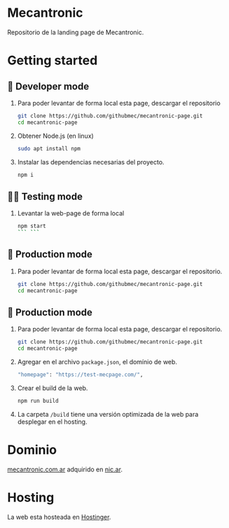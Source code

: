 # Mecantronic 
Repositorio de la landing page de Mecantronic.


# **Getting started**

## 🌱 **Developer mode**
1. Para poder levantar de forma local esta page, descargar el repositorio
    ```bash
    git clone https://github.com/githubmec/mecantronic-page.git
    cd mecantronic-page
    ```

2. Obtener Node.js (en linux)
    ```bash
    sudo apt install npm 
    ```
3. Instalar las dependencias necesarias del proyecto.
    ```bash
    npm i
    ```
## 👷‍♂️ **Testing mode**
1. Levantar la web-page de forma local 
    ```bash
    npm start
    ``` ```

## 🚀 **Production mode**
1. Para poder levantar de forma local esta page, descargar el repositorio.
    ```bash
    git clone https://github.com/githubmec/mecantronic-page.git
    cd mecantronic-page
    ```
## 🚀 **Production mode**
1. Para poder levantar de forma local esta page, descargar el repositorio.
    ```bash
    git clone https://github.com/githubmec/mecantronic-page.git
    cd mecantronic-page
    ```
2. Agregar en el archivo `package.json`, el domínio de web.
    ```bash
    "homepage": "https://test-mecpage.com/",
    ```
3. Crear el build de la web.
    ```bash
    npm run build
    ```
4. La carpeta `/build` tiene una versión optimizada de la web para desplegar en el hosting.

# Dominio
[mecantronic.com.ar](www.mecantronic.com.ar) adquirido en [nic.ar](https://nic.ar/es/ayuda/instructivos/registro-de-dominio). 

# Hosting
La web esta hosteada en [Hostinger](https://www.hostinger.com.ar/).